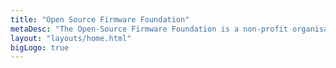 ```yaml
---
title: "Open Source Firmware Foundation"
metaDesc: "The Open-Source Firmware Foundation is a non-profit organisation founded in 2021 with the goal to support various free and open-source firmware projects."
layout: "layouts/home.html"
bigLogo: true
---
```


